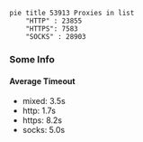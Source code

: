 
```mermaid
pie title 53913 Proxies in list
    "HTTP" : 23855
    "HTTPS": 7583
    "SOCKS" : 28903
```

### Some Info
#### Average Timeout

- mixed: 3.5s
- http: 1.7s
- https: 8.2s
- socks: 5.0s